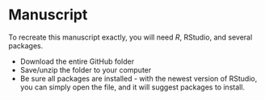 # Manuscript

To recreate this manuscript exactly, you will need *R*, RStudio, and several packages.

- Download the entire GitHub folder
- Save/unzip the folder to your computer
- Be sure all packages are installed - with the newest version of RStudio, you can simply open the file, and it will suggest packages to install. 
